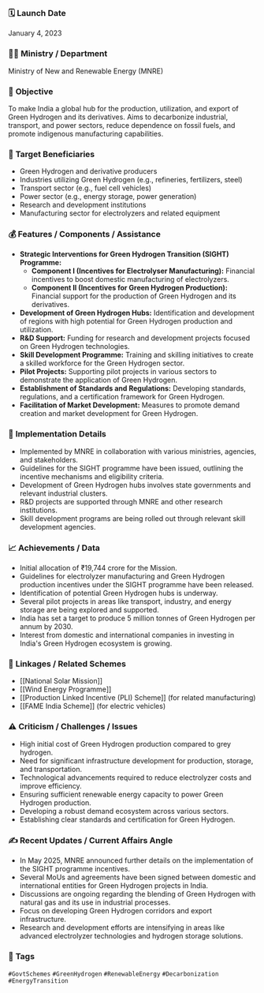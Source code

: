 
### 🗓️ **Launch Date**
January 4, 2023

### 🧑‍🏫 **Ministry / Department**
Ministry of New and Renewable Energy (MNRE)

### 🎯 **Objective**
To make India a global hub for the production, utilization, and export of Green Hydrogen and its derivatives. Aims to decarbonize industrial, transport, and power sectors, reduce dependence on fossil fuels, and promote indigenous manufacturing capabilities.

### 👥 **Target Beneficiaries**
- Green Hydrogen and derivative producers
- Industries utilizing Green Hydrogen (e.g., refineries, fertilizers, steel)
- Transport sector (e.g., fuel cell vehicles)
- Power sector (e.g., energy storage, power generation)
- Research and development institutions
- Manufacturing sector for electrolyzers and related equipment

### 💰 **Features / Components / Assistance**
- **Strategic Interventions for Green Hydrogen Transition (SIGHT) Programme:**
    - **Component I (Incentives for Electrolyser Manufacturing):** Financial incentives to boost domestic manufacturing of electrolyzers.
    - **Component II (Incentives for Green Hydrogen Production):** Financial support for the production of Green Hydrogen and its derivatives.
- **Development of Green Hydrogen Hubs:** Identification and development of regions with high potential for Green Hydrogen production and utilization.
- **R&D Support:** Funding for research and development projects focused on Green Hydrogen technologies.
- **Skill Development Programme:** Training and skilling initiatives to create a skilled workforce for the Green Hydrogen sector.
- **Pilot Projects:** Supporting pilot projects in various sectors to demonstrate the application of Green Hydrogen.
- **Establishment of Standards and Regulations:** Developing standards, regulations, and a certification framework for Green Hydrogen.
- **Facilitation of Market Development:** Measures to promote demand creation and market development for Green Hydrogen.

### 📍 **Implementation Details**
- Implemented by MNRE in collaboration with various ministries, agencies, and stakeholders.
- Guidelines for the SIGHT programme have been issued, outlining the incentive mechanisms and eligibility criteria.
- Development of Green Hydrogen hubs involves state governments and relevant industrial clusters.
- R&D projects are supported through MNRE and other research institutions.
- Skill development programs are being rolled out through relevant skill development agencies.

### 📈 **Achievements / Data**
- Initial allocation of ₹19,744 crore for the Mission.
- Guidelines for electrolyzer manufacturing and Green Hydrogen production incentives under the SIGHT programme have been released.
- Identification of potential Green Hydrogen hubs is underway.
- Several pilot projects in areas like transport, industry, and energy storage are being explored and supported.
- India has set a target to produce 5 million tonnes of Green Hydrogen per annum by 2030.
- Interest from domestic and international companies in investing in India's Green Hydrogen ecosystem is growing.

### 🧩 **Linkages / Related Schemes**
- [[National Solar Mission]]
- [[Wind Energy Programme]]
- [[Production Linked Incentive (PLI) Scheme]] (for related manufacturing)
- [[FAME India Scheme]] (for electric vehicles)

### ⚠️ **Criticism / Challenges / Issues**
- High initial cost of Green Hydrogen production compared to grey hydrogen.
- Need for significant infrastructure development for production, storage, and transportation.
- Technological advancements required to reduce electrolyzer costs and improve efficiency.
- Ensuring sufficient renewable energy capacity to power Green Hydrogen production.
- Developing a robust demand ecosystem across various sectors.
- Establishing clear standards and certification for Green Hydrogen.

### ✍️ **Recent Updates / Current Affairs Angle**
- In May 2025, MNRE announced further details on the implementation of the SIGHT programme incentives.
- Several MoUs and agreements have been signed between domestic and international entities for Green Hydrogen projects in India.
- Discussions are ongoing regarding the blending of Green Hydrogen with natural gas and its use in industrial processes.
- Focus on developing Green Hydrogen corridors and export infrastructure.
- Research and development efforts are intensifying in areas like advanced electrolyzer technologies and hydrogen storage solutions.

### 🔗 **Tags**
`#GovtSchemes` `#GreenHydrogen` `#RenewableEnergy` `#Decarbonization` `#EnergyTransition`